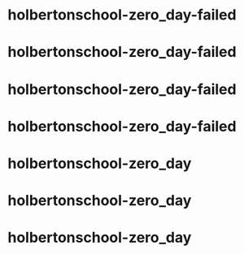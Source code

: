 # holbertonschool-zero_day-failed
# holbertonschool-zero_day-failed
# holbertonschool-zero_day-failed
# holbertonschool-zero_day-failed
# holbertonschool-zero_day
# holbertonschool-zero_day
# holbertonschool-zero_day
